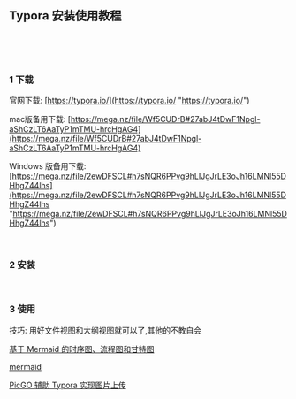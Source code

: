 ## Typora 安装使用教程  

​    

​    

### 1 下载  

官网下载: [https://typora.io/](https://typora.io/ "https://typora.io/")  

mac版备用下载: [https://mega.nz/file/Wf5CUDrB#27abJ4tDwF1Npgl-aShCzLT6AaTyP1mTMU-hrcHgAG4](https://mega.nz/file/Wf5CUDrB#27abJ4tDwF1Npgl-aShCzLT6AaTyP1mTMU-hrcHgAG4)  

Windows 版备用下载: [https://mega.nz/file/2ewDFSCL#h7sNQR6PPvg9hLIJgJrLE3oJh16LMNl55DHhgZ44lhs](https://mega.nz/file/2ewDFSCL#h7sNQR6PPvg9hLIJgJrLE3oJh16LMNl55DHhgZ44lhs "https://mega.nz/file/2ewDFSCL#h7sNQR6PPvg9hLIJgJrLE3oJh16LMNl55DHhgZ44lhs")  

​        

### 2 安装    

​    

### 3 使用  

技巧: 用好文件视图和大纲视图就可以了,其他的不教自会  

[基于 Mermaid 的时序图、流程图和甘特图](https://www.iminho.me/wiki/docs/mindoc/mermaid.md "https://www.iminho.me/wiki/docs/mindoc/mermaid.md")  

[mermaid](https://knsv.github.io/mermaid/#/?id=mermaid)  

[PicGO 辅助 Typora 实现图片上传](./23.1.windows.picgo.md "./23.1.windows.picgo.md")  
